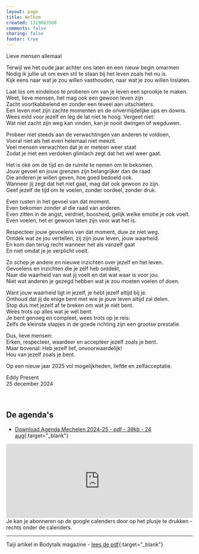 ```yaml
---
layout: page
title: Welkom
created: 1319663500
comments: false
sharing: false  
footer: true
---
```



Lieve mensen allemaal  
  
Terwijl we het oude jaar achter ons laten en een nieuw begin omarmen  
Nodig ik jullie uit om even stil te staan bij het leven zoals het nu is.  
Kijk eens naar wat je zou willen vasthouden, naar wat je zou willen loslaten.  
  
Laat los om eindeloos te proberen om van je leven een sprookje te maken.  
Weet, lieve mensen, het mag ook een gewoon leven zijn  
Zacht voortkabbelend en zonder een teveel aan uitschieters.  
Een leven met zijn zachte momenten en de onvermijdelijke ups en downs.  
Wees mild voor jezelf en leg de lat niet te hoog. Vergeet niet:  
Wat niet zacht zijn weg kan vinden, kan je nooit dwingen of wegduwen.  
  
Probeer niet steeds aan de verwachtingen van anderen te voldoen,  
Vooral niet als het even helemaal niet meezit.  
Veel mensen verwachten dat je er meteen weer staat  
Zodat je met een verdoken glimlach zegt dat het wel weer gaat.  
  
Het is oké om de tijd en de ruimte te nemen om te bekomen.  
Jouw gevoel en jouw grenzen zijn belangrijker dan de raad  
Die anderen je willen geven, hoe goed bedoeld ook.  
Wanneer jij zegt dat het niet gaat, mag dat ook gewoon zo zijn.  
Geef jezelf de tijd om te voelen, zonder oordeel, zonder druk.  
  
Even rusten in het gevoel van dàt moment.  
Even bekomen zonder al die raad van anderen.  
Even zitten in de angst, verdriet, boosheid, gelijk welke emotie je ook voelt.  
Even voelen, het er gewoon laten zijn voor wat het is.  
  
Respecteer jouw gevoelens van dat moment, duw ze niet weg.  
Ontdek wat ze jou vertellen, zij zijn jouw leven, jouw waarheid.  
En kom dan terug recht wanneer het als vanzelf gaat  
En niet omdat je je verplicht voelt.  
  
Zo schep je andere en nieuwe inzichten over jezelf en het leven.  
Gevoelens en inzichten die je zélf heb ontdekt,  
Naar díe waarheid van wat jij voelt en dat wat waar is voor jou.  
Niet wat anderen je gezegd hebben wat je zou moeten voelen of doen.  
  
Want jouw waarheid ligt in jezelf, je hebt jezelf altijd bij je.  
Onthoud dat jij de enige bent met wie je jouw leven altijd zal delen.  
Stop dus met jezelf af te breken om wat je niét bent.  
Wees trots op alles wat je wél bent.  
Je bent genoeg en compleet, wees trots op je reis:  
Zelfs de kleinste stapjes in de goede richting zijn een grootse prestatie.  
  
Dus, lieve mensen:  
Erken, respecteer, waardeer en accepteer jezelf zoals je bent.  
Maar bovenal: Heb jezelf lief, onvoorwaardelijk!  
Hou van jezelf zoals je bent.  
  
Op een nieuw jaar 2025 vol mogelijkheden, liefde en zelfacceptatie.  
  
Eddy Present  
25 december 2024  
<br>
<br>    

## De agenda's

* [Download Agenda Mechelen 2024-25 - pdf - 39kb - 24 aug](/flyers/Mechelen_2024-25.pdf){:target="_blank"}  
<!-- * [Download Agenda Grimbergen 2020-21 - pdf - 47kb - 1 sep](/flyers/Grimbergen_2020-21.pdf){:target="_blank"}   -->  
<iframe src="https://calendar.google.com/calendar/embed?showTitle=0&amp;showNav=0&amp;showDate=0&amp;showPrint=0&amp;showTabs=0&amp;showCalendars=0&amp;showTz=0&amp;mode=AGENDA&amp;height=200&amp;wkst=2&amp;hl=nl&amp;bgcolor=%23FFFFFF&amp;src=eddypresent.website%40gmail.com&amp;color=%232F6309&amp;src=bnt52stornmaupomm1p01afrt0%40group.calendar.google.com&amp;color=%23125A12&amp;src=sv4bkhqqsf8snmhcjmhj8hqma4%40group.calendar.google.com&amp;color=%235F6B02&amp;ctz=Europe%2FBrussels" style="border-width:0" width="100%" height="200" frameborder="0" scrolling="no"></iframe>
Je kan je abonneren op de google calenders door op het plusje te drukken - rechts onder de calenders.
  


---
Taiji artikel in Bodytalk magazine - [lees de pdf](/flyers/TaiChi_voor_lichaam_en_geest_bodytalk.PDF){:target="_blank"} 
